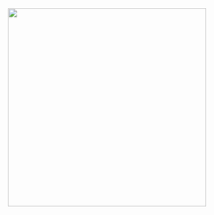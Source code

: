 <div align="center">
  <img width="400" src="https://github-readme-stats.vercel.app/api/top-langs/?username=decimoDev&theme=radical&layout=compact&hide_border=true" />
</div>
